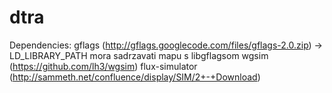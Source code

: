 dtra
====
 
Dependencies:
  gflags (http://gflags.googlecode.com/files/gflags-2.0.zip)
       -> LD_LIBRARY_PATH mora sadrzavati mapu s libgflagsom
  wgsim (https://github.com/lh3/wgsim)
  flux-simulator (http://sammeth.net/confluence/display/SIM/2+-+Download)
